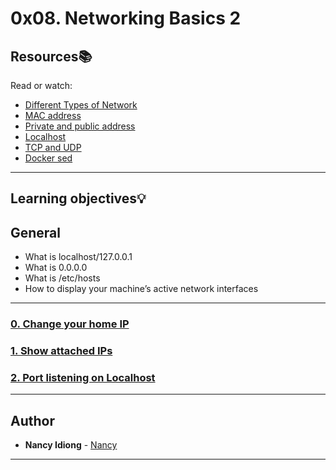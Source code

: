 # 0x08. Networking Basics 2

## Resources:books:
Read or watch:
* [Different Types of Network](https://www.lifewire.com/lans-wans-and-other-area-networks-817376)
* [MAC address](https://whatismyipaddress.com/mac-address)
* [Private and public address](https://www.iplocation.net/public-vs-private-ip-address)
* [Localhost](https://whatismyipaddress.com/localhost)
* [TCP and UDP](https://www.howtogeek.com/190014/htg-explains-what-is-the-difference-between-tcp-and-udp/)
* [Docker sed](https://web.archive.org/web/20171117023601/http://blog.jonathanargentiero.com/docker-sed-cannot-rename-etcsedl8ysxl-device-or-resource-busy/)

----
## Learning objectives:bulb:


## **General**

* What is localhost/127.0.0.1
* What is 0.0.0.0
* What is /etc/hosts
* How to display your machine’s active network interfaces

------

### [0. Change your home IP](./0-change_your_home_IP)

### [1. Show attached IPs](./1-show_attached_IPs)

### [2. Port listening on Localhost](./100-port_listening_on_localhost)


------

## Author
* **Nancy Idiong** - [Nancy](https://github.com/Nancyiddy)

-----


